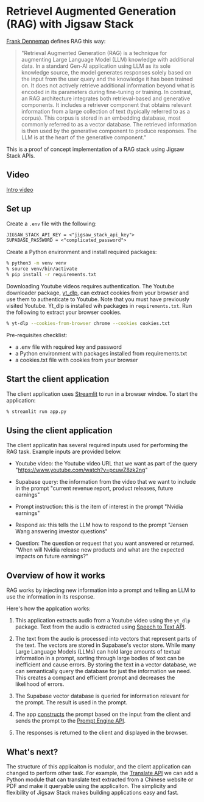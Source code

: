 # Retrievel Augmented Generation (RAG) with Jigsaw Stack

[Frank Denneman](https://www.linkedin.com/pulse/rag-architecture-deep-dive-frank-denneman-4lple/) defines RAG this way:

> "Retrieval Augmented Generation (RAG) is a technique for augmenting Large Language Model (LLM) knowledge with additional data. In a standard Gen-AI application using LLM as its sole knowledge source, the model generates responses solely based on the input from the user query and the knowledge it has been trained on. It does not actively retrieve additional information beyond what is encoded in its parameters during fine-tuning or training. In contrast, an RAG architecture integrates both retrieval-based and generative components. It includes a retriever component that obtains relevant information from a large collection of text (typically referred to as a corpus). This corpus is stored in an embedding database, most commonly referred to as a vector database. The retrieved information is then used by the generative component to produce responses. The LLM is at the heart of the generative component."

This is a proof of concept implementation of a RAG stack using Jigsaw Stack APIs. 

## Video

[Intro video](https://youtu.be/rcQSrwwHHps)

## Set up

Create a `.env` file with the following:

```txt
JIGSAW_STACK_API_KEY = <"jigsaw_stack_api_key">
SUPABASE_PASSWORD = <"complicated_password">
```

Create a Python environment and install required packages:

```zsh
% python3 -m venv venv
% source venv/bin/activate
% pip install -r requirements.txt
```

Downloading Youtube videos requires authentication. The Youtube downloader package, [yt_dlp](https://pypi.org/project/yt-dlp/), can extract cookies from your browser and use them to authenticate to Youtube. Note that you must have previously visited Youtube. Yt_dlp is installed wih packages in `requirements.txt`. Run the following to extract your browser cookies.

```zsh
% yt-dlp --cookies-from-browser chrome --cookies cookies.txt
```

Pre-requisites checklist:
- a .env file with required key and password
- a Python environment with packages installed from requirements.txt
- a cookies.txt file with cookies from your browser 

## Start the client application

The client application uses [Streamlit](https://streamlit.io/) to run in a browser windoe. To start the application:

```zsh
% streamlit run app.py
```

## Using the client application

The client applicatin has several required inputs used for performing the RAG task. Example inputs are provided below.

- Youtube video: the Youtube video URL that we want as part of the query
    "https://www.youtube.com/watch?v=pcuwZ8zk2ng"

- Supabase query: the information from the video that we want to include in the prompt
    "current revenue report, product releases, future earnings"

- Prompt instruction: this is the item of interest in the prompt
    "Nvidia earnings"

- Respond as: this tells the LLM how to respond to the prompt
    "Jensen Wang answering investor questions"

- Question: The question or request that you want answered or returned.
    "When will Nvidia release new products and what are the expected impacts on future earnings?"

## Overview of how it works

RAG works by injecting new information into a prompt and telling an LLM to use the information in its response.

Here's how the applcation works:

1. This application extracts audio from a Youtube video using the `yt_dlp` package.  Text from the audio is extracted using [Speech to Text API](https://docs.jigsawstack.com/api-reference/ai/speech-to-text).

2. The text from the audio is processed into vectors that represent parts of the text. The vectors are stored in Supabase's vector store. While many Large Language Models (LLMs) can hold large amounts of textual information in a prompt, sorting through large bodies of text can be inefficient and cause errors. By storing the text in a vector database, we can semantically query the database for just the information we need. This creates a compact and efficient prompt and decreases the likelihood of errors.

3. The Supabase vector database is queried for information relevant for the prompt. The result is used in the prompt.

4. The app [constructs](https://docs.jigsawstack.com/api-reference/prompt-engine/create) the prompt based on the input from the client and sends the prompt to the [Prompt Engine API](https://docs.jigsawstack.com/api-reference/prompt-engine/run).

5. The responses is returned to the client and displayed in the browser.

## What's next?

The structure of this applicaiton is modular¸ and the client application can changed to perform other task. For example, the [Translate API](https://docs.jigsawstack.com/api-reference/ai/translate) we can add a Python module that can translate text extracted from a Chinese website or PDF and make it queryable using the applicaiton. The simplicity and flexibility of Jigsaw Stack makes building applications easy and fast.
